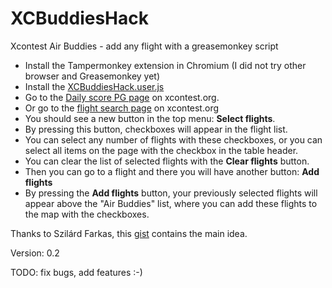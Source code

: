 # XCBuddiesHack
Xcontest Air Buddies - add any flight with a greasemonkey script
* Install the Tampermonkey extension in Chromium (I did not try other browser and Greasemonkey yet)
* Install the [XCBuddiesHack.user.js](https://github.com/ngmhun/XCBuddiesHack/raw/main/XCBuddiesHack.user.js)
* Go to the [Daily score PG page](https://www.xcontest.org/world/en/flights/daily-score-pg/) on xcontest.org.
* Or go to the [flight search page](https://www.xcontest.org/world/en/flights-search/) on xcontest.org
* You should see a new button in the top menu: **Select flights**.
* By pressing this button, checkboxes will appear in the flight list.
* You can select any number of flights with these checkboxes, or you can select all items on the page with the checkbox in the table header.
* You can clear the list of selected flights with the **Clear flights** button.
* Then you can go to a flight and there you will have another button: **Add flights**
* By pressing the **Add flights** button, your previously selected flights will appear above the "Air Buddies" list, where you can add these flights to the map with the checkboxes.

Thanks to Szilárd Farkas,  this [gist](https://gist.github.com/lupus78/172adef33fc5163956b3b5adcbc19fa1) contains the main idea.

Version: 0.2

TODO: fix bugs, add features :-)
